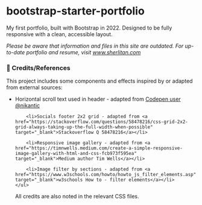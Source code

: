 # bootstrap-starter-portfolio
My first portfolio, built with Bootstrap in 2022. Designed to be fully responsive with a clean, accessible layout.

<i>Please be aware that information and files in this site are outdated. For up-to-date portfolio and resume, visit <a href="https://www.sherlitan.com" target="_blank">www.sherlitan.com </a></i>

<h3>📌 Credits/References</h3>
<p>This project includes some components and effects inspired by or adapted from external sources:
    <ul>
        <li>Horizontal scroll text used in header - adapted from <a href="https://codepen.io/nikantic/pen/VwLjGyE?editors=1111" target="_blank">Codepen user @nikantic</a></li>

        <li>Socials footer 2x2 grid - adapted from <a href="https://stackoverflow.com/questions/58478216/css-grid-2x2-grid-always-taking-up-the-full-width-when-possible" target="_blank">Stackoverflow Q 58478216</a></li>

        <li>Responsive image gallery - adapted from <a href="https://timnwells.medium.com/create-a-simple-responsive-image-gallery-with-html-and-css-fcb973f595ea" target="_blank">Medium author Tim Wells</a></li>

        <li>Image filter by sections - adapted from <a href="https://www.w3schools.com/howto/howto_js_filter_elements.asp" target="_blank">w3schools How to - filter elements</a></li>
    </ul>
    
All credits are also noted in the relevant CSS files.</p>


